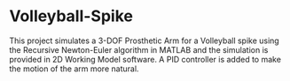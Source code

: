 # Volleyball-Spike
This project simulates a 3-DOF Prosthetic Arm for a Volleyball spike using the Recursive Newton-Euler algorithm in MATLAB and the simulation is provided in 2D Working Model software. A PID controller is added to make the motion of the arm more natural.
